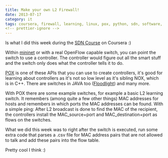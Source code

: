 ```yaml
---
title: Make your own L2 Firewall!
date: 2013-07-17
category: it
tags: coursera, firewall, learning, linux, pox, python, sdn, software, defined, networking, studying
<!-- prettier-ignore -->
---
```


Is what I did this week during the [SDN Course](https://www.coursera.org/course/sdn "https://www.coursera.org/course/sdn") on Coursera :)

Within [mininet](http://mininet.org/ "http://mininet.org/") or with a real OpenFlow capable switch, you can point the switch to use a controller. The controller would figure out all the smart stuff and the switch only does what the controller tells it to do.

[POX](http://www.noxrepo.org/pox/about-pox/ "noxrepo.org") is one of these APIs that you can use to create controllers, it's good for learning about controllers as it's not so low level as it's sibling NOX, which is in C++. There are switches in JAVA too ([Floodlight](http://www.projectfloodlight.org/floodlight/ "http://www.projectfloodlight.org/floodlight/")) and many more.

With POX there are some example switches, for example a basic L2 learning switch. It remembers (among quite a few other things) MAC addresses for hosts and remembers in which ports the MAC addresses can be found. With a simple ping: After L2 broadcast is done to find the MAC of the recipient, the controllers install the MAC\_source+port and MAC\_destination+port as flows on the switches.

What we did this week was to right after the switch is executed, run some extra code that parses a .csv file for MAC address pairs that are not allowed to talk and add these pairs into the flow table.

Pretty cool I think :)
